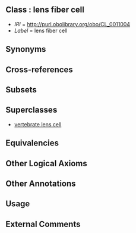 
## Class : lens fiber cell

 * *IRI* = http://purl.obolibrary.org/obo/CL_0011004
 * *Label* = lens fiber cell

## Synonyms


## Cross-references


## Subsets


## Superclasses

 * [vertebrate lens cell](../../CL/22/CL_0002222.md)

## Equivalencies


## Other Logical Axioms


## Other Annotations


## Usage


## External Comments


